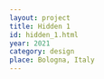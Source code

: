 ```yaml
---
layout: project
title: Hidden 1
id: hidden_1.html
year: 2021
category: design
place: Bologna, Italy
---
```


